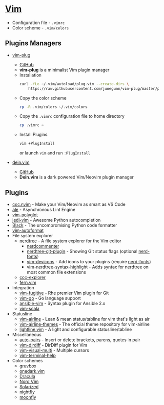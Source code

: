 # [Vim](https://www.vim.org/)
* Configuration file - `.vimrc`
* Color scheme - `.vim/colors`

## Plugins Managers
* [vim-plug](https://junegunn.github.io/vim-plug/)
  * [GitHub](https://github.com/junegunn/vim-plug)
  * **vim-plug** is a minimalist Vim plugin manager
  * Installation
    ```bash
    curl -fLo ~/.vim/autoload/plug.vim --create-dirs \
        https://raw.githubusercontent.com/junegunn/vim-plug/master/plug.vim
    ```
  * Copy the color scheme
    ```bash
    cp -R .vim/colors ~/.vim/colors
    ```
  * Copy the `.vimrc` configuration file to home directory
    ```bash
    cp .vimrc ~
    ```
   * Install Plugins
     ```bash
     vim +PlugInstall
     ```
     or launch `vim` and run `:PlugInstall`

* [dein.vim](https://vimawesome.com/plugin/dein-vim)
  * [GitHub](https://github.com/Shougo/dein.vim)
  * **Dein.vim** is a dark powered Vim/Neovim plugin manager

## Plugins
* [coc.nvim](https://github.com/neoclide/coc.nvim) - Make your Vim/Neovim as smart as VS Code
* [ale](https://github.com/dense-analysis/ale) - Asynchronous Lint Engine
* [vim-polyglot](https://github.com/sheerun/vim-polyglot)
* [jedi-vim](https://github.com/davidhalter/jedi-vim) - Awesome Python autocompletion
* [Black](https://github.com/psf/black) - The uncompromising Python code formatter
* [vim-autoformat](https://github.com/vim-autoformat/vim-autoformat)
* File system explorer
  * [nerdtree](https://github.com/preservim/nerdtree) - A file system explorer for the Vim editor
    * [nerdcommenter](https://github.com/preservim/nerdcommenter)
    * [nerdtree-git-plugin](https://github.com/Xuyuanp/nerdtree-git-plugin) - Showing Git status flags (optional [nerd-fonts](https://github.com/ryanoasis/nerd-fonts))
    * [vim-devicons](https://github.com/ryanoasis/vim-devicons) - Add icons to your plugins (require [nerd-fonts](https://github.com/ryanoasis/nerd-fonts))
    * [vim-nerdtree-syntax-highlight](https://github.com/tiagofumo/vim-nerdtree-syntax-highlight) - Adds syntax for nerdtree on most common file extensions
  * [coc-explorer](https://github.com/weirongxu/coc-explorer)
  * [fern.vim](https://github.com/lambdalisue/vim-fern)
* Integration
  * [vim-fugitive](https://github.com/tpope/vim-fugitive) -  Rhe premier Vim plugin for Git
  * [vim-go](https://github.com/fatih/vim-go) - Go language support
  * [ansible-vim](https://github.com/pearofducks/ansible-vim) - Syntax plugin for Ansible 2.x
  * [vim-scala](https://github.com/derekwyatt/vim-scala)
* Statusline
  * [vim-airline](https://github.com/vim-airline/vim-airline) - Lean & mean status/tabline for vim that's light as air
  * [vim-airline-themes](https://github.com/vim-airline/vim-airline-themes) - The official theme repository for vim-airline
  * [lightline.vim](https://github.com/itchyny/lightline.vim) - A light and configurable statusline/tabline
* Miscellaneous
  * [auto-pairs](https://github.com/jiangmiao/auto-pairs) - Insert or delete brackets, parens, quotes in pair
  * [vim-dirdiff](https://github.com/will133/vim-dirdiff) - DirDiff plugin for Vim
  * [vim-visual-multi](https://github.com/mg979/vim-visual-multi) - Multiple cursors
  * [vim-terminal-help](https://github.com/skywind3000/vim-terminal-help)
* Color schemes
  * [gruvbox](https://github.com/morhetz/gruvbox)
  * [onedark.vim](https://github.com/joshdick/onedark.vim)
  * [Dracula](https://github.com/dracula/vim)
  * [Nord Vim](https://github.com/nordtheme/vim)
  * [Solarized](https://github.com/altercation/vim-colors-solarized)
  * [nightfly](https://github.com/bluz71/vim-nightfly-colors)
  * [moonfly](https://github.com/bluz71/vim-moonfly-colors)
